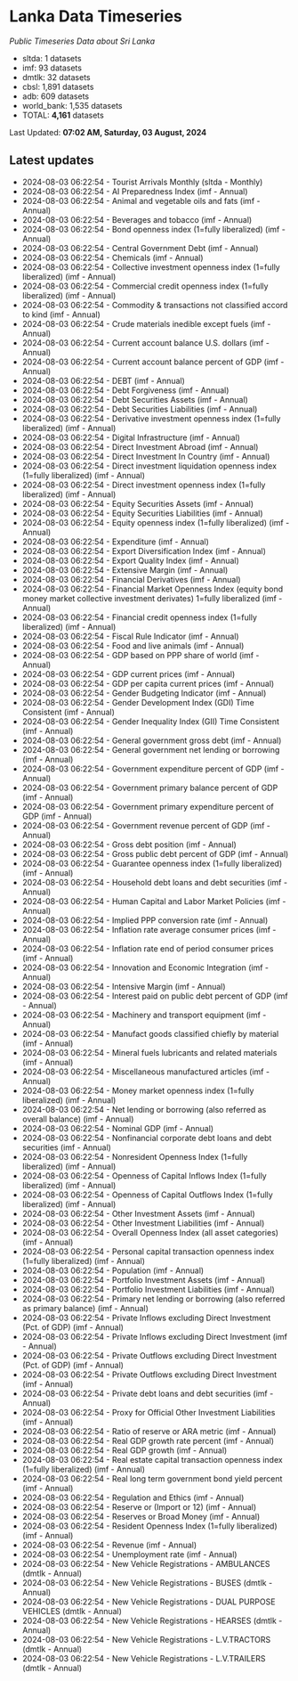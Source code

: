 # Lanka Data Timeseries
*Public Timeseries Data about Sri Lanka*

* sltda: 1 datasets
* imf: 93 datasets
* dmtlk: 32 datasets
* cbsl: 1,891 datasets
* adb: 609 datasets
* world_bank: 1,535 datasets
* TOTAL: **4,161** datasets

Last Updated: **07:02 AM, Saturday, 03 August, 2024**

## Latest updates

* 2024-08-03 06:22:54 - Tourist Arrivals Monthly (sltda - Monthly)
* 2024-08-03 06:22:54 - AI Preparedness Index (imf - Annual)
* 2024-08-03 06:22:54 - Animal and vegetable oils and fats (imf - Annual)
* 2024-08-03 06:22:54 - Beverages and tobacco (imf - Annual)
* 2024-08-03 06:22:54 - Bond openness index (1=fully liberalized) (imf - Annual)
* 2024-08-03 06:22:54 - Central Government Debt (imf - Annual)
* 2024-08-03 06:22:54 - Chemicals (imf - Annual)
* 2024-08-03 06:22:54 - Collective investment openness index (1=fully liberalized) (imf - Annual)
* 2024-08-03 06:22:54 - Commercial credit openness index (1=fully liberalized) (imf - Annual)
* 2024-08-03 06:22:54 - Commodity & transactions not classified accord to kind (imf - Annual)
* 2024-08-03 06:22:54 - Crude materials inedible except fuels (imf - Annual)
* 2024-08-03 06:22:54 - Current account balance U.S. dollars (imf - Annual)
* 2024-08-03 06:22:54 - Current account balance percent of GDP (imf - Annual)
* 2024-08-03 06:22:54 - DEBT (imf - Annual)
* 2024-08-03 06:22:54 - Debt Forgiveness (imf - Annual)
* 2024-08-03 06:22:54 - Debt Securities Assets (imf - Annual)
* 2024-08-03 06:22:54 - Debt Securities Liabilities (imf - Annual)
* 2024-08-03 06:22:54 - Derivative investment openness index (1=fully liberalized) (imf - Annual)
* 2024-08-03 06:22:54 - Digital Infrastructure (imf - Annual)
* 2024-08-03 06:22:54 - Direct Investment Abroad (imf - Annual)
* 2024-08-03 06:22:54 - Direct Investment In Country (imf - Annual)
* 2024-08-03 06:22:54 - Direct investment liquidation openness index (1=fully liberalized) (imf - Annual)
* 2024-08-03 06:22:54 - Direct investment openness index (1=fully liberalized) (imf - Annual)
* 2024-08-03 06:22:54 - Equity Securities Assets (imf - Annual)
* 2024-08-03 06:22:54 - Equity Securities Liabilities (imf - Annual)
* 2024-08-03 06:22:54 - Equity openness index (1=fully liberalized) (imf - Annual)
* 2024-08-03 06:22:54 - Expenditure (imf - Annual)
* 2024-08-03 06:22:54 - Export Diversification Index (imf - Annual)
* 2024-08-03 06:22:54 - Export Quality Index (imf - Annual)
* 2024-08-03 06:22:54 - Extensive Margin (imf - Annual)
* 2024-08-03 06:22:54 - Financial Derivatives (imf - Annual)
* 2024-08-03 06:22:54 - Financial Market Openness Index (equity bond money market collective investment derivates) 1=fully liberalized (imf - Annual)
* 2024-08-03 06:22:54 - Financial credit openness index (1=fully liberalized) (imf - Annual)
* 2024-08-03 06:22:54 - Fiscal Rule Indicator (imf - Annual)
* 2024-08-03 06:22:54 - Food and live animals (imf - Annual)
* 2024-08-03 06:22:54 - GDP based on PPP share of world (imf - Annual)
* 2024-08-03 06:22:54 - GDP current prices (imf - Annual)
* 2024-08-03 06:22:54 - GDP per capita current prices (imf - Annual)
* 2024-08-03 06:22:54 - Gender Budgeting Indicator (imf - Annual)
* 2024-08-03 06:22:54 - Gender Development Index (GDI) Time Consistent (imf - Annual)
* 2024-08-03 06:22:54 - Gender Inequality Index (GII) Time Consistent (imf - Annual)
* 2024-08-03 06:22:54 - General government gross debt (imf - Annual)
* 2024-08-03 06:22:54 - General government net lending or borrowing (imf - Annual)
* 2024-08-03 06:22:54 - Government expenditure percent of GDP (imf - Annual)
* 2024-08-03 06:22:54 - Government primary balance percent of GDP (imf - Annual)
* 2024-08-03 06:22:54 - Government primary expenditure percent of GDP (imf - Annual)
* 2024-08-03 06:22:54 - Government revenue percent of GDP (imf - Annual)
* 2024-08-03 06:22:54 - Gross debt position (imf - Annual)
* 2024-08-03 06:22:54 - Gross public debt percent of GDP (imf - Annual)
* 2024-08-03 06:22:54 - Guarantee openness index (1=fully liberalized) (imf - Annual)
* 2024-08-03 06:22:54 - Household debt loans and debt securities (imf - Annual)
* 2024-08-03 06:22:54 - Human Capital and Labor Market Policies (imf - Annual)
* 2024-08-03 06:22:54 - Implied PPP conversion rate (imf - Annual)
* 2024-08-03 06:22:54 - Inflation rate average consumer prices (imf - Annual)
* 2024-08-03 06:22:54 - Inflation rate end of period consumer prices (imf - Annual)
* 2024-08-03 06:22:54 - Innovation and Economic Integration (imf - Annual)
* 2024-08-03 06:22:54 - Intensive Margin (imf - Annual)
* 2024-08-03 06:22:54 - Interest paid on public debt percent of GDP (imf - Annual)
* 2024-08-03 06:22:54 - Machinery and transport equipment (imf - Annual)
* 2024-08-03 06:22:54 - Manufact goods classified chiefly by material (imf - Annual)
* 2024-08-03 06:22:54 - Mineral fuels lubricants and related materials (imf - Annual)
* 2024-08-03 06:22:54 - Miscellaneous manufactured articles (imf - Annual)
* 2024-08-03 06:22:54 - Money market openness index (1=fully liberalized) (imf - Annual)
* 2024-08-03 06:22:54 - Net lending or borrowing (also referred as overall balance) (imf - Annual)
* 2024-08-03 06:22:54 - Nominal GDP (imf - Annual)
* 2024-08-03 06:22:54 - Nonfinancial corporate debt loans and debt securities (imf - Annual)
* 2024-08-03 06:22:54 - Nonresident Openness Index (1=fully liberalized) (imf - Annual)
* 2024-08-03 06:22:54 - Openness of Capital Inflows Index (1=fully liberalized) (imf - Annual)
* 2024-08-03 06:22:54 - Openness of Capital Outflows Index (1=fully liberalized) (imf - Annual)
* 2024-08-03 06:22:54 - Other Investment Assets (imf - Annual)
* 2024-08-03 06:22:54 - Other Investment Liabilities (imf - Annual)
* 2024-08-03 06:22:54 - Overall Openness Index (all asset categories) (imf - Annual)
* 2024-08-03 06:22:54 - Personal capital transaction openness index (1=fully liberalized) (imf - Annual)
* 2024-08-03 06:22:54 - Population (imf - Annual)
* 2024-08-03 06:22:54 - Portfolio Investment Assets (imf - Annual)
* 2024-08-03 06:22:54 - Portfolio Investment Liabilities (imf - Annual)
* 2024-08-03 06:22:54 - Primary net lending or borrowing (also referred as primary balance) (imf - Annual)
* 2024-08-03 06:22:54 - Private Inflows excluding Direct Investment (Pct. of GDP) (imf - Annual)
* 2024-08-03 06:22:54 - Private Inflows excluding Direct Investment (imf - Annual)
* 2024-08-03 06:22:54 - Private Outflows excluding Direct Investment (Pct. of GDP) (imf - Annual)
* 2024-08-03 06:22:54 - Private Outflows excluding Direct Investment (imf - Annual)
* 2024-08-03 06:22:54 - Private debt loans and debt securities (imf - Annual)
* 2024-08-03 06:22:54 - Proxy for Official Other Investment Liabilities (imf - Annual)
* 2024-08-03 06:22:54 - Ratio of reserve or ARA metric (imf - Annual)
* 2024-08-03 06:22:54 - Real GDP growth rate percent (imf - Annual)
* 2024-08-03 06:22:54 - Real GDP growth (imf - Annual)
* 2024-08-03 06:22:54 - Real estate capital transaction openness index (1=fully liberalized) (imf - Annual)
* 2024-08-03 06:22:54 - Real long term government bond yield percent (imf - Annual)
* 2024-08-03 06:22:54 - Regulation and Ethics (imf - Annual)
* 2024-08-03 06:22:54 - Reserve or (Import or 12) (imf - Annual)
* 2024-08-03 06:22:54 - Reserves or Broad Money (imf - Annual)
* 2024-08-03 06:22:54 - Resident Openness Index (1=fully liberalized) (imf - Annual)
* 2024-08-03 06:22:54 - Revenue (imf - Annual)
* 2024-08-03 06:22:54 - Unemployment rate (imf - Annual)
* 2024-08-03 06:22:54 - New Vehicle Registrations - AMBULANCES (dmtlk - Annual)
* 2024-08-03 06:22:54 - New Vehicle Registrations - BUSES (dmtlk - Annual)
* 2024-08-03 06:22:54 - New Vehicle Registrations - DUAL PURPOSE VEHICLES (dmtlk - Annual)
* 2024-08-03 06:22:54 - New Vehicle Registrations - HEARSES (dmtlk - Annual)
* 2024-08-03 06:22:54 - New Vehicle Registrations - L.V.TRACTORS (dmtlk - Annual)
* 2024-08-03 06:22:54 - New Vehicle Registrations - L.V.TRAILERS (dmtlk - Annual)